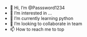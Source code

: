 - 👋 Hi, I’m @Passsword1234
- 👀 I’m interested in ...
- 🌱 I’m currently learning python
- 💞️ I’m looking to collaborate in team
- 📫 How to reach me to top

<!---
Passsword1234/Passsword1234 is a ✨ special ✨ repository because its `README.md` (this file) appears on your GitHub profile.
You can click the Preview link to take a look at your changes.
--->
